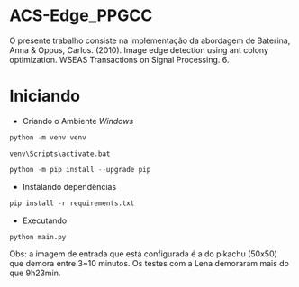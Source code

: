 # ACS-Edge_PPGCC
O presente trabalho consiste na implementação da abordagem de Baterina, Anna & Oppus, Carlos. (2010). Image edge detection using ant colony optimization. WSEAS Transactions on Signal Processing. 6.

# Iniciando
- Criando o Ambiente
*Windows*
```py
python -m venv venv
```
```
venv\Scripts\activate.bat
```
```py
python -m pip install --upgrade pip
```
- Instalando dependências
```py
pip install -r requirements.txt
```
- Executando
```py
python main.py
```

Obs: a imagem de entrada que está configurada é a do pikachu (50x50) que demora entre 3~10 minutos. Os testes com a Lena demoraram mais do que 9h23min.